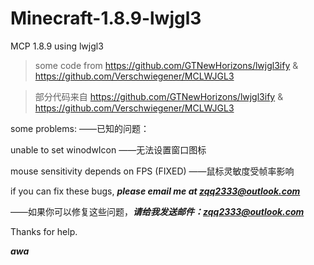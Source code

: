 # Minecraft-1.8.9-lwjgl3

MCP 1.8.9 using lwjgl3


>some code from https://github.com/GTNewHorizons/lwjgl3ify & https://github.com/Verschwiegener/MCLWJGL3

>部分代码来自 https://github.com/GTNewHorizons/lwjgl3ify & https://github.com/Verschwiegener/MCLWJGL3

some problems:
——已知的问题：

unable to set winodwIcon
——无法设置窗口图标

mouse sensitivity depends on FPS (FIXED)
——鼠标灵敏度受帧率影响

if you can fix these bugs, ***please email me at zqq2333@outlook.com***

——如果你可以修复这些问题，***请给我发送邮件：zqq2333@outlook.com***

Thanks for help.

***awa***
